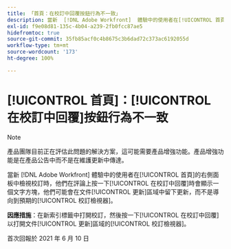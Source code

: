 ```yaml
---
title: 「首頁：在校訂中回覆按鈕行為不一致」
description: 當新  [!DNL Adobe Workfront]  體驗中的使用者在[!UICONTROL 首頁]的右側面板中檢視校訂時，他們在評論上按一下[!UICONTROL 在校訂中回覆]時會顯示一個文字方塊，他們可能會在[!UICONTROL 文件更新]區域中留下更新，而不是導向到預期的校訂檢視器。
exl-id: f9e08d81-135c-4b04-a239-2fb0fcc87ae5
hidefromtoc: true
source-git-commit: 35fb85acf0c4b8675c3b6dad72c373ac6192055d
workflow-type: tm+mt
source-wordcount: '173'
ht-degree: 100%

---
```


# [!UICONTROL 首頁]：[!UICONTROL 在校訂中回覆]按鈕行為不一致

<!--Converted to story-->

>[!NOTE]
>
>產品團隊目前正在評估此問題的解決方案，這可能需要產品增強功能。產品增強功能是在產品公告中而不是在維護更新中傳達。

當新 [!DNL Adobe Workfront] 體驗中的使用者在[!UICONTROL 首頁]的右側面板中檢視校訂時，他們在評論上按一下[!UICONTROL 在校訂中回覆]時會顯示一個文字方塊，他們可能會在文件[!UICONTROL 更新]區域中留下更新，而不是導向到預期的[!UICONTROL 校訂檢視器]。

**因應措施**：在新索引標籤中打開校訂，然後按一下[!UICONTROL 在校訂中回覆]以打開文件[!UICONTROL 更新]區域的[!UICONTROL 校訂檢視器]。

首次回報於 2021 年 6 月 10 日
